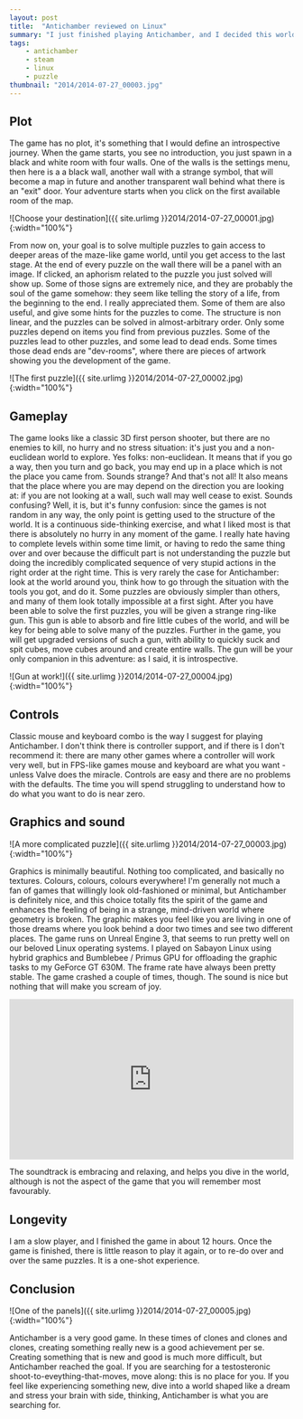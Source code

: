 ```yaml
---
layout: post
title:  "Antichamber reviewed on Linux"
summary: "I just finished playing Antichamber, and I decided this world have not enough review of this game yet, not on Linux at least."
tags:
    - antichamber
    - steam
    - linux
    - puzzle
thumbnail: "2014/2014-07-27_00003.jpg"
---
```


## Plot

The game has no plot, it's something that I would define an introspective journey. When the game starts, you see no introduction, you just spawn in a black and white room with four walls. One of the walls is the settings menu, then here is a a black wall, another wall with a strange symbol, that will become a map in future and another transparent wall behind what there is an "exit" door. Your adventure starts when you click on the first available room of the map.

![Choose your destination]({{ site.urlimg }}2014/2014-07-27_00001.jpg){:width="100%"}

From now on, your goal is to solve multiple puzzles to gain access to deeper areas of the maze-like game world, until you get access to the last stage. At the end of every puzzle on the wall there will be a panel with an image. If clicked, an aphorism related to the puzzle you just solved will show up. Some of those signs are extremely nice, and they are probably the soul of the game somehow: they seem like telling the story of a life, from the beginning to the end. I really appreciated them. Some of them are also useful, and give some hints for the puzzles to come. The structure is non linear, and the puzzles can be solved in almost-arbitrary order. Only some puzzles depend on items you find from previous puzzles. Some of the puzzles lead to other puzzles, and some lead to dead ends. Some times those dead ends are "dev-rooms", where there are pieces of artwork showing you the development of the game.

![The first puzzle]({{ site.urlimg }}2014/2014-07-27_00002.jpg){:width="100%"}

## Gameplay
The game looks like a classic 3D first person shooter, but there are no enemies to kill, no hurry and no stress situation: it's just you and a non-euclidean world to explore. Yes folks: non-euclidean. It means that if you go a way, then you turn and go back, you may end up in a place which is not the place you came from. Sounds strange? And that's not all! It also means that the place where you are may depend on the direction you are looking at: if you are not looking at a wall, such wall may well cease to exist. Sounds confusing? Well, it is, but it's funny confusion: since the games is not random in any way, the only point is getting used to the structure of the world. It is a continuous side-thinking exercise, and what I liked most is that there is absolutely no hurry in any moment of the game. I really hate having to complete levels within some time limit, or having to redo the same thing over and over because the difficult part is not understanding the puzzle but doing the incredibly complicated sequence of very stupid actions in the right order at the right time. This is very rarely the case for Antichamber: look at the world around you, think how to go through the situation with the tools you got, and do it. Some puzzles are obviously simpler than others, and many of them look totally impossible at a first sight. After you have been able to solve the first puzzles, you will be given a strange ring-like gun. This gun is able to absorb and fire little cubes of the world, and will be key for being able to solve many of the puzzles. Further in the game, you will get upgraded versions of such a gun, with ability to quickly suck and spit cubes, move cubes around and create entire walls. The gun will be your only companion in this adventure: as I said, it is introspective.

![Gun at work!]({{ site.urlimg }}2014/2014-07-27_00004.jpg){:width="100%"}

## Controls
Classic mouse and keyboard combo is the way I suggest for playing Antichamber. I don't think there is controller support, and if there is I don't recommend it: there are many other games where a controller will work very well, but in FPS-like games mouse and keyboard are what you want - unless Valve does the miracle. Controls are easy and there are no problems with the defaults. The time you will spend struggling to understand how to do what you want to do is near zero.

## Graphics and sound

![A more complicated puzzle]({{ site.urlimg }}2014/2014-07-27_00003.jpg){:width="100%"}

Graphics is minimally beautiful. Nothing too complicated, and basically no textures. Colours, colours, colours everywhere! I'm generally not much a fan of games that willingly look old-fashioned or minimal, but Antichamber is definitely nice, and this choice totally fits the spirit of the game and enhances the feeling of being in a strange, mind-driven world where geometry is broken. The graphic makes you feel like you are living in one of those dreams where you look behind a door two times and see two different places. The game runs on Unreal Engine 3, that seems to run pretty well on our beloved Linux operating systems. I played on Sabayon Linux using hybrid graphics and Bumblebee / Primus GPU for offloading the graphic tasks to my GeForce GT 630M. The frame rate have always been pretty stable. The game crashed a couple of times, though. The sound is nice but nothing that will make you scream of joy.

<div style="position:relative;padding-top:56.25%;">
    <iframe
        style="position:absolute;top:0;left:0;width:100%;height:100%;"
        src="https://www.youtube.com/embed/P7NIBA1RzlY"
        frameborder="0"
        allow="accelerometer; autoplay; encrypted-media; gyroscope; picture-in-picture"
        allowfullscreen>
    </iframe>
</div>

The soundtrack is embracing and relaxing, and helps you dive in the world, although is not the aspect of the game that you will remember most favourably.

## Longevity
I am a slow player, and I finished the game in about 12 hours. Once the game is finished, there is little reason to play it again, or to re-do over and over the same puzzles. It is a one-shot experience.

## Conclusion

![One of the panels]({{ site.urlimg }}2014/2014-07-27_00005.jpg){:width="100%"}

Antichamber is a very good game. In these times of clones and clones and clones, creating something really new is a good achievement per se. Creating something that is new and good is much more difficult, but Antichamber reached the goal. If you are searching for a testosteronic shoot-to-eveything-that-moves, move along: this is no place for you. If you feel like experiencing something new, dive into a world shaped like a dream and stress your brain with side, thinking, Antichamber is what you are searching for.
